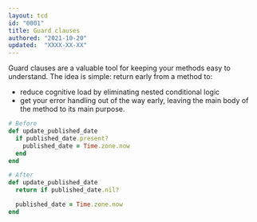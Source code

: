 ```yaml
---
layout: tcd
id: "0001"
title: Guard clauses
authored: "2021-10-20"
updated:  "XXXX-XX-XX"
---
```


Guard clauses are a valuable tool for keeping your methods easy to understand. The idea is simple: return early from a method to:

* reduce cognitive load by eliminating nested conditional logic
* get your error handling out of the way early, leaving the main body of the method to its main purpose.

```ruby
# Before
def update_published_date
  if published_date.present?
    published_date = Time.zone.now
  end
end

# After
def update_published_date
  return if published_date.nil?

  published_date = Time.zone.now
end
```
